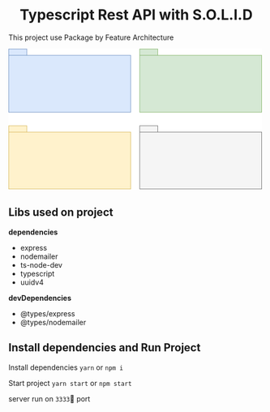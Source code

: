 <h1 style="text-align: center;">Typescript Rest API with S.O.L.I.D</h1>

This project use Package by Feature Architecture

<img src="public/img/featured-image-large.png" alt="Package by Feature" />

## Libs used on project

**dependencies**
* express
* nodemailer
* ts-node-dev
* typescript
* uuidv4

**devDependencies**
* @types/express
* @types/nodemailer

## Install dependencies and Run Project

Install dependencies
`yarn` or `npm i`

Start project
`yarn start` or `npm start`

server run on `3333` port

